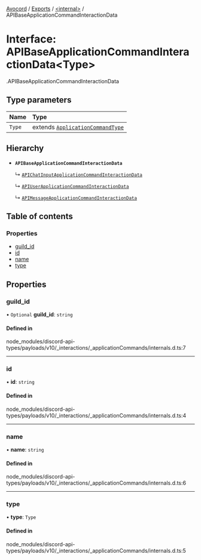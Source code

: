 [Avocord](../README.md) / [Exports](../modules.md) / [<internal\>](../modules/internal_.md) / APIBaseApplicationCommandInteractionData

# Interface: APIBaseApplicationCommandInteractionData<Type\>

[<internal>](../modules/internal_.md).APIBaseApplicationCommandInteractionData

## Type parameters

| Name | Type |
| :------ | :------ |
| `Type` | extends [`ApplicationCommandType`](../enums/internal_.ApplicationCommandType.md) |

## Hierarchy

- **`APIBaseApplicationCommandInteractionData`**

  ↳ [`APIChatInputApplicationCommandInteractionData`](internal_.APIChatInputApplicationCommandInteractionData.md)

  ↳ [`APIUserApplicationCommandInteractionData`](internal_.APIUserApplicationCommandInteractionData.md)

  ↳ [`APIMessageApplicationCommandInteractionData`](internal_.APIMessageApplicationCommandInteractionData.md)

## Table of contents

### Properties

- [guild\_id](internal_.APIBaseApplicationCommandInteractionData.md#guild_id)
- [id](internal_.APIBaseApplicationCommandInteractionData.md#id)
- [name](internal_.APIBaseApplicationCommandInteractionData.md#name)
- [type](internal_.APIBaseApplicationCommandInteractionData.md#type)

## Properties

### guild\_id

• `Optional` **guild\_id**: `string`

#### Defined in

node_modules/discord-api-types/payloads/v10/_interactions/_applicationCommands/internals.d.ts:7

___

### id

• **id**: `string`

#### Defined in

node_modules/discord-api-types/payloads/v10/_interactions/_applicationCommands/internals.d.ts:4

___

### name

• **name**: `string`

#### Defined in

node_modules/discord-api-types/payloads/v10/_interactions/_applicationCommands/internals.d.ts:6

___

### type

• **type**: `Type`

#### Defined in

node_modules/discord-api-types/payloads/v10/_interactions/_applicationCommands/internals.d.ts:5
